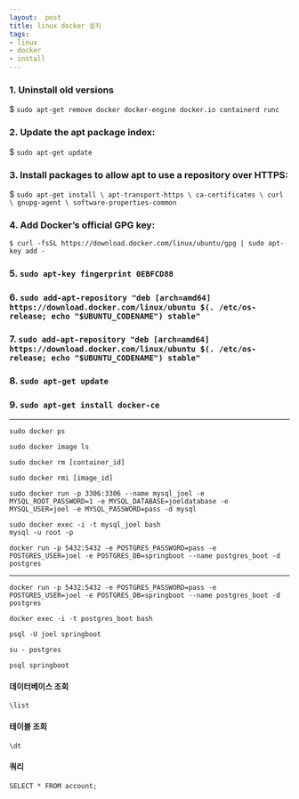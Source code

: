 ```yaml
---
layout:  post
title: linux docker 설치
tags:
- linux
- docker
- install
---
```


### 1. Uninstall old versions
$ `sudo apt-get remove docker docker-engine docker.io containerd runc`

### 2. Update the apt package index:
$ `sudo apt-get update`

### 3. Install packages to allow apt to use a repository over HTTPS:
$ ```sudo apt-get install \
    apt-transport-https \
    ca-certificates \
    curl \
    gnupg-agent \
    software-properties-common```
### 4. Add Docker’s official GPG key:
```shell
$ curl -fsSL https://download.docker.com/linux/ubuntu/gpg | sudo apt-key add -
```

### 5. `sudo apt-key fingerprint 0EBFCD88`

### 6. `sudo add-apt-repository "deb [arch=amd64] https://download.docker.com/linux/ubuntu $(. /etc/os-release; echo "$UBUNTU_CODENAME") stable"`

### 7. `sudo add-apt-repository "deb [arch=amd64] https://download.docker.com/linux/ubuntu $(. /etc/os-release; echo "$UBUNTU_CODENAME") stable"`

### 8. `sudo apt-get update`

### 9. `sudo apt-get install docker-ce`

***

`sudo docker ps`

`sudo docker image ls`

`sudo docker rm [container_id]`

`sudo docker rmi [image_id]`


`sudo docker run -p 3306:3306 --name mysql_joel -e MYSQL_ROOT_PASSWORD=1 -e MYSQL_DATABASE=joeldatabase -e MYSQL_USER=joel -e MYSQL_PASSWORD=pass -d mysql`

`sudo docker exec -i -t mysql_joel bash`  
`mysql -u root -p`

`docker run -p 5432:5432 -e POSTGRES_PASSWORD=pass -e POSTGRES_USER=joel -e POSTGRES_DB=springboot --name postgres_boot -d postgres`


***
`docker run -p 5432:5432 -e POSTGRES_PASSWORD=pass -e POSTGRES_USER=joel -e POSTGRES_DB=springboot --name postgres_boot -d postgres`

`docker exec -i -t postgres_boot bash`

`psql -U joel springboot`

`su - postgres`

`psql springboot`

#### 데이터베이스 조회
`\list`

#### 테이블 조회
`\dt`

#### 쿼리
`SELECT * FROM account;`
